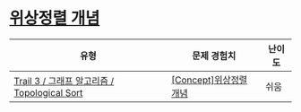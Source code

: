 # [위상정렬 개념](https://www.codetree.ai/trails/complete/curated-cards/intro-topological-sort-concept)

|유형|문제 경험치|난이도|
|---|---|---|
|[Trail 3 / 그래프 알고리즘 / Topological Sort](https://www.codetree.ai/trail-info/novice-high/)|[[Concept]위상정렬 개념](https://www.codetree.ai/trails/complete/curated-cards/intro-topological-sort-concept/)|쉬움|

